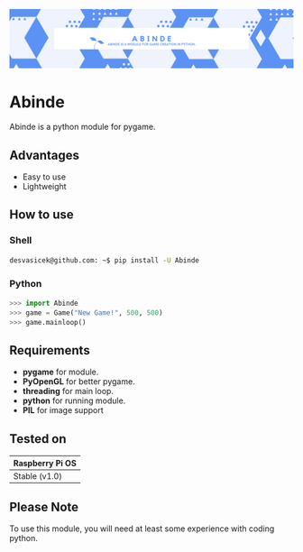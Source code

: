 ![](Abinde.png)
# Abinde

Abinde is a python module for pygame.

## Advantages

- Easy to use
- Lightweight

## How to use

### Shell

```sh
desvasicek@github.com: ~$ pip install -U Abinde
```

### Python

```python
>>> import Abinde
>>> game = Game("New Game!", 500, 500)
>>> game.mainloop()
```

## Requirements

- __pygame__ for module.
- __PyOpenGL__ for better pygame.
- __threading__ for main loop.
- __python__ for running module.
- __PIL__ for image support

## Tested on

| Raspberry Pi OS |
|----------------------|
| Stable (v1.0)       |

## Please Note

To use this module, you will need at least some experience with coding python.
